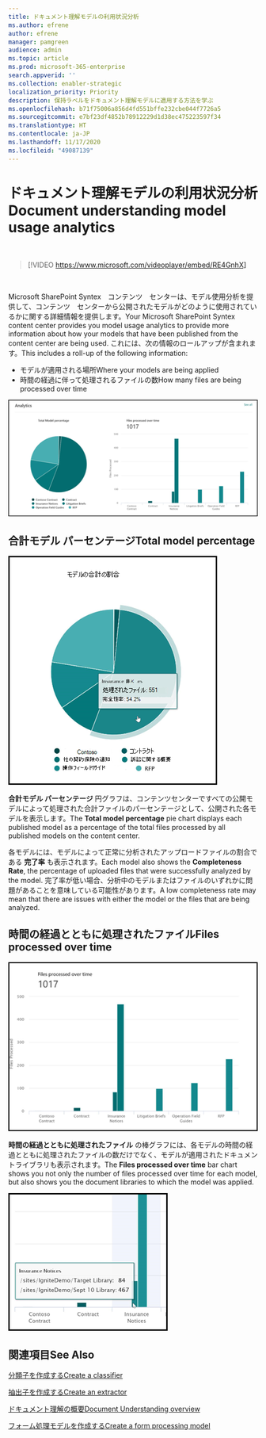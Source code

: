 ```yaml
---
title: ドキュメント理解モデルの利用状況分析
ms.author: efrene
author: efrene
manager: pamgreen
audience: admin
ms.topic: article
ms.prod: microsoft-365-enterprise
search.appverid: ''
ms.collection: enabler-strategic
localization_priority: Priority
description: 保持ラベルをドキュメント理解モデルに適用する方法を学ぶ
ms.openlocfilehash: b71f75006a856d4fd551bffe232cbe044f7726a5
ms.sourcegitcommit: e7bf23df4852b78912229d1d38ec475223597f34
ms.translationtype: HT
ms.contentlocale: ja-JP
ms.lasthandoff: 11/17/2020
ms.locfileid: "49087139"
---
```

# <a name="document-understanding-model-usage-analytics"></a><span data-ttu-id="f852b-103">ドキュメント理解モデルの利用状況分析</span><span class="sxs-lookup"><span data-stu-id="f852b-103">Document understanding model usage analytics</span></span>

</br>

> [!VIDEO https://www.microsoft.com/videoplayer/embed/RE4GnhX]  

</br>


<span data-ttu-id="f852b-104">Microsoft SharePoint Syntex　コンテンツ　センターは、モデル使用分析を提供して、コンテンツ　センターから公開されたモデルがどのように使用されているかに関する詳細情報を提供します。</span><span class="sxs-lookup"><span data-stu-id="f852b-104">Your Microsoft SharePoint Syntex content center provides you model usage analytics to provide more information about how your models that have been published from the content center are being used.</span></span> <span data-ttu-id="f852b-105">これには、次の情報のロールアップが含まれます。</span><span class="sxs-lookup"><span data-stu-id="f852b-105">This includes a roll-up of the following information:</span></span>

- <span data-ttu-id="f852b-106">モデルが適用される場所</span><span class="sxs-lookup"><span data-stu-id="f852b-106">Where your models are being applied</span></span>
- <span data-ttu-id="f852b-107">時間の経過に伴って処理されるファイルの数</span><span class="sxs-lookup"><span data-stu-id="f852b-107">How many files are being processed over time</span></span>

 ![モデル分析](../media/content-understanding/model-analytics.png) </br>

## <a name="total-model-percentage"></a><span data-ttu-id="f852b-109">合計モデル パーセンテージ</span><span class="sxs-lookup"><span data-stu-id="f852b-109">Total model percentage</span></span>

   ![合計モデル パーセンテージ](../media/content-understanding/total-model-percentage.png) </br>

<span data-ttu-id="f852b-111">**合計モデル パーセンテージ** 円グラフは、コンテンツセンターですべての公開モデルによって処理された合計ファイルのパーセンテージとして、公開された各モデルを表示します。</span><span class="sxs-lookup"><span data-stu-id="f852b-111">The **Total model percentage** pie chart displays each published model as a percentage of the total files processed by all published models on the content center.</span></span>

<span data-ttu-id="f852b-112">各モデルには、モデルによって正常に分析されたアップロードファイルの割合である **完了率** も表示されます。</span><span class="sxs-lookup"><span data-stu-id="f852b-112">Each model also shows the **Completeness Rate**, the percentage of uploaded files that were successfully analyzed by the model.</span></span> <span data-ttu-id="f852b-113">完了率が低い場合、分析中のモデルまたはファイルのいずれかに問題があることを意味している可能性があります。</span><span class="sxs-lookup"><span data-stu-id="f852b-113">A low completeness rate may mean that there are issues with either the model or the files that are being analyzed.</span></span>

## <a name="files-processed-over-time"></a><span data-ttu-id="f852b-114">時間の経過とともに処理されたファイル</span><span class="sxs-lookup"><span data-stu-id="f852b-114">Files processed over time</span></span>

   ![処理されたファイル](../media/content-understanding/files-processed-over-time.png) </br>

<span data-ttu-id="f852b-116">**時間の経過とともに処理されたファイル** の棒グラフには、各モデルの時間の経過とともに処理されたファイルの数だけでなく、モデルが適用されたドキュメントライブラリも表示されます。</span><span class="sxs-lookup"><span data-stu-id="f852b-116">The **Files processed over time** bar chart shows you not only the number of files processed over time for each model, but also shows you the document libraries to which the model was applied.</span></span>

   ![棒グラフ](../media/content-understanding/bar-chart-models.png) </br>

## <a name="see-also"></a><span data-ttu-id="f852b-118">関連項目</span><span class="sxs-lookup"><span data-stu-id="f852b-118">See Also</span></span>
[<span data-ttu-id="f852b-119">分類子を作成する</span><span class="sxs-lookup"><span data-stu-id="f852b-119">Create a classifier</span></span>](create-a-classifier.md)

[<span data-ttu-id="f852b-120">抽出子を作成する</span><span class="sxs-lookup"><span data-stu-id="f852b-120">Create an extractor</span></span>](create-an-extractor.md)

[<span data-ttu-id="f852b-121">ドキュメント理解の概要</span><span class="sxs-lookup"><span data-stu-id="f852b-121">Document Understanding overview</span></span>](document-understanding-overview.md)

[<span data-ttu-id="f852b-122">フォーム処理モデルを作成する</span><span class="sxs-lookup"><span data-stu-id="f852b-122">Create a form processing model</span></span>](create-a-form-processing-model.md)  
